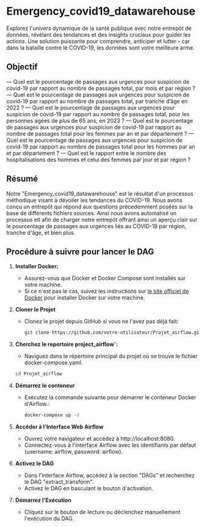 # Emergency_covid19_datawarehouse
Explorez l'univers dynamique de la santé publique avec notre entrepôt de données, révélant des tendances et des insights cruciaux pour guider les actions.
Une solution puissante pour comprendre, anticiper et lutter - car dans la bataille contre le COVID-19, les données sont votre meilleure arme. 


## Objectif
— Quel est le pourcentage de passages aux urgences pour suspicion de covid-19 par rapport au
nombre de passages total, par mois et par région ?
— Quel est le pourcentage de passages aux urgences pour suspicion de covid-19 par rapport au
nombre de passages total, par tranche d’âge en 2022 ?
— Quel est le pourcentage de passages aux urgences pour suspicion de covid-19 par rapport au
nombre de passages total, pour les personnes agées de plus de 65 ans, en 2023 ?
— Quel est le pourcentage de passages aux urgences pour suspicion de covid-19 par rapport au
nombre de passages total pour les femmes par an et par département ?
— Quel est le pourcentage de passages aux urgences pour suspicion de covid-19 par rapport au
nombre de passages total pour les hommes par an et par département ?
— Quel est le rapport entre le nombre des hospitalisations des hommes et celui des femmes par jour
et par région ?

## Résumé
Notre "Emergency_covid19_datawarehouse" est le résultat d'un processus méthodique visant à dévoiler les tendances du COVID-19. Nous avons conçu un entrepôt qui 
répond aux questions précedemment posées sur la base de différents fichiers sources. Ainsi nous avons automatisé un processus etl afin de charger notre entrepôt 
offrant ainsi un aperçu clair sur le pourcentage de passages aux urgences liés au COVID-19 par région, tranche d'âge, et bien plus. 

## Procédure à suivre pour lancer le DAG

1. **Installer Docker:**
   -  Assurez-vous que Docker et Docker Compose sont installés sur votre machine.
   - Si ce n'est pas le cas, suivez les instructions sur [le site officiel de Docker](https://docs.docker.com/get-docker/) 
     pour installer Docker sur votre machine.

2. **Cloner le Projet**
   - Clonez le projet depuis GitHub si vous ne l'avez pas déjà fait:
     ```bash
     git clone https://github.com/votre-utilisateur/Projet_airflow.git
     ```

3. **Cherchez le repertoire project_airflow`:**
   - Naviguez dans le répertoire principal du projet où se trouve le fichier docker-compose.yaml.
    ```bash
    cd Projet_airflow
    ```

4. **Démarrez le conteneur**
   - Exécutez la commande suivante pour démarrer le conteneur Docker d'Airflow.:
     ```bash
     docker-compose up -d
     ```

5. **Accéder à l'Interface Web Airflow**
   - Ouvrez votre navigateur et accédez à http://localhost:8080. 
   - Connectez-vous à l'interface Airflow avec les identifiants par défaut (username: airflow, password: airflow).

6. **Activez le DAG**
   - Dans l'interface Airflow, accédez à la section "DAGs" et recherchez le DAG "extract_transform". 
   - Activez le DAG en basculant le bouton d'activation.

7. **Démarrez l'Exécution**
   - Cliquez sur le bouton de lecture ou déclenchez manuellement l'exécution du DAG. 

##
